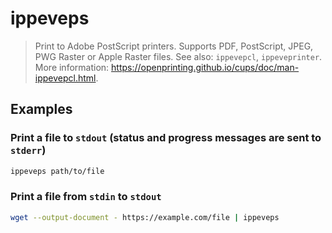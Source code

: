 # ippeveps

> Print to Adobe PostScript printers. Supports PDF, PostScript, JPEG, PWG Raster or Apple Raster files. See also: `ippevepcl`, `ippeveprinter`. More information: <https://openprinting.github.io/cups/doc/man-ippevepcl.html>.

## Examples

### Print a file to `stdout` (status and progress messages are sent to `stderr`)

```bash
ippeveps path/to/file
```

### Print a file from `stdin` to `stdout`

```bash
wget --output-document - https://example.com/file | ippeveps
```
